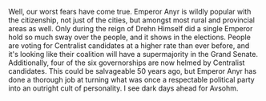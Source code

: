 Well, our worst fears have come true. Emperor Anyr is wildly popular with the citizenship, not just of the cities, but amongst most rural and provincial areas as well. Only during the reign of Drehn Himself did a single Emperor hold so much sway over the people, and it shows in the elections. People are voting for Centralist candidates at a higher rate than ever before, and it's looking like their coalition will have a supermajority in the Grand Senate. Additionally, four of the six governorships are now helmed by Centralist candidates. This could be salvageable 50 years ago, but Emperor Anyr has done a thorough job at turning what was once a respectable political party into an outright cult of personality. I see dark days ahead for Avsohm.